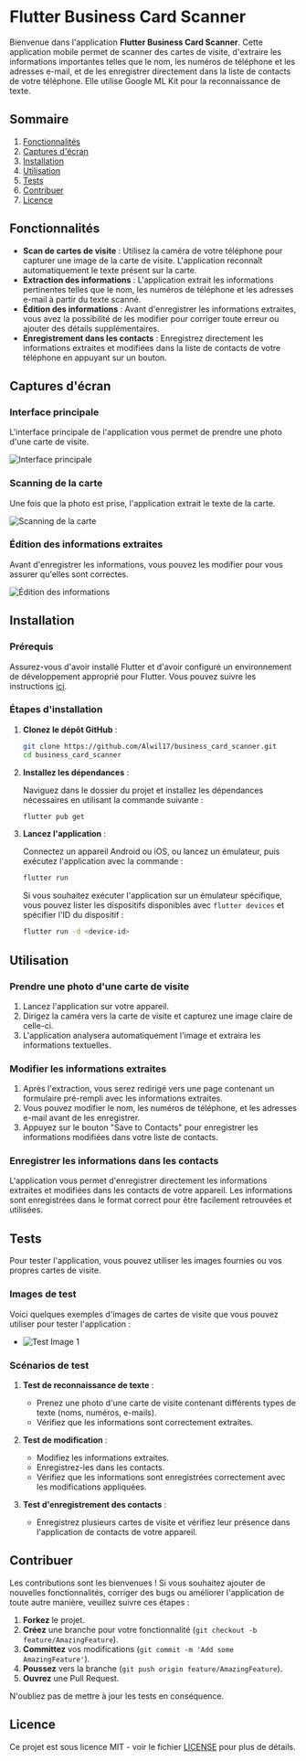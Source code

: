 
# Flutter Business Card Scanner

Bienvenue dans l'application **Flutter Business Card Scanner**. Cette application mobile permet de scanner des cartes de visite, d'extraire les informations importantes telles que le nom, les numéros de téléphone et les adresses e-mail, et de les enregistrer directement dans la liste de contacts de votre téléphone. Elle utilise Google ML Kit pour la reconnaissance de texte.

## Sommaire

1. [Fonctionnalités](#fonctionnalités)
2. [Captures d'écran](#captures-décran)
3. [Installation](#installation)
4. [Utilisation](#utilisation)
5. [Tests](#tests)
6. [Contribuer](#contribuer)
7. [Licence](#licence)

## Fonctionnalités

- **Scan de cartes de visite** : Utilisez la caméra de votre téléphone pour capturer une image de la carte de visite. L'application reconnaît automatiquement le texte présent sur la carte.
- **Extraction des informations** : L'application extrait les informations pertinentes telles que le nom, les numéros de téléphone et les adresses e-mail à partir du texte scanné.
- **Édition des informations** : Avant d'enregistrer les informations extraites, vous avez la possibilité de les modifier pour corriger toute erreur ou ajouter des détails supplémentaires.
- **Enregistrement dans les contacts** : Enregistrez directement les informations extraites et modifiées dans la liste de contacts de votre téléphone en appuyant sur un bouton.

## Captures d'écran

### Interface principale

L'interface principale de l'application vous permet de prendre une photo d'une carte de visite.

![Interface principale](./screenshots/camera_screen.png)

### Scanning de la carte

Une fois que la photo est prise, l'application extrait le texte de la carte.

![Scanning de la carte](./screenshots/display_picture_screen.png)

### Édition des informations extraites

Avant d'enregistrer les informations, vous pouvez les modifier pour vous assurer qu'elles sont correctes.

![Édition des informations](./screenshots/edit_contact_page.png)

## Installation

### Prérequis

Assurez-vous d'avoir installé Flutter et d'avoir configuré un environnement de développement approprié pour Flutter. Vous pouvez suivre les instructions [ici](https://flutter.dev/docs/get-started/install).

### Étapes d'installation

1. **Clonez le dépôt GitHub** :

   ```bash
   git clone https://github.com/Alwil17/business_card_scanner.git
   cd business_card_scanner
   ```

2. **Installez les dépendances** :

   Naviguez dans le dossier du projet et installez les dépendances nécessaires en utilisant la commande suivante :

   ```bash
   flutter pub get
   ```

3. **Lancez l'application** :

   Connectez un appareil Android ou iOS, ou lancez un émulateur, puis exécutez l'application avec la commande :

   ```bash
   flutter run
   ```

   Si vous souhaitez exécuter l'application sur un émulateur spécifique, vous pouvez lister les dispositifs disponibles avec `flutter devices` et spécifier l'ID du dispositif :

   ```bash
   flutter run -d <device-id>
   ```

## Utilisation

### Prendre une photo d'une carte de visite

1. Lancez l'application sur votre appareil.
2. Dirigez la caméra vers la carte de visite et capturez une image claire de celle-ci.
3. L'application analysera automatiquement l'image et extraira les informations textuelles.

### Modifier les informations extraites

1. Après l'extraction, vous serez redirigé vers une page contenant un formulaire pré-rempli avec les informations extraites.
2. Vous pouvez modifier le nom, les numéros de téléphone, et les adresses e-mail avant de les enregistrer.
3. Appuyez sur le bouton "Save to Contacts" pour enregistrer les informations modifiées dans votre liste de contacts.

### Enregistrer les informations dans les contacts

L'application vous permet d'enregistrer directement les informations extraites et modifiées dans les contacts de votre appareil. Les informations sont enregistrées dans le format correct pour être facilement retrouvées et utilisées.

## Tests

Pour tester l'application, vous pouvez utiliser les images fournies ou vos propres cartes de visite.

### Images de test

Voici quelques exemples d'images de cartes de visite que vous pouvez utiliser pour tester l'application :

- ![Test Image 1](./screenshots/sample_card.png)

### Scénarios de test

1. **Test de reconnaissance de texte** :
   - Prenez une photo d'une carte de visite contenant différents types de texte (noms, numéros, e-mails).
   - Vérifiez que les informations sont correctement extraites.
   
2. **Test de modification** :
   - Modifiez les informations extraites.
   - Enregistrez-les dans les contacts.
   - Vérifiez que les informations sont enregistrées correctement avec les modifications appliquées.

3. **Test d'enregistrement des contacts** :
   - Enregistrez plusieurs cartes de visite et vérifiez leur présence dans l'application de contacts de votre appareil.

## Contribuer

Les contributions sont les bienvenues ! Si vous souhaitez ajouter de nouvelles fonctionnalités, corriger des bugs ou améliorer l'application de toute autre manière, veuillez suivre ces étapes :

1. **Forkez** le projet.
2. **Créez** une branche pour votre fonctionnalité (`git checkout -b feature/AmazingFeature`).
3. **Committez** vos modifications (`git commit -m 'Add some AmazingFeature'`).
4. **Poussez** vers la branche (`git push origin feature/AmazingFeature`).
5. **Ouvrez** une Pull Request.

N'oubliez pas de mettre à jour les tests en conséquence.

## Licence

Ce projet est sous licence MIT - voir le fichier [LICENSE](LICENSE) pour plus de détails.
